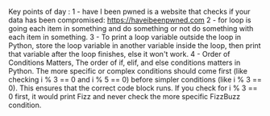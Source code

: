 Key points of day :
1 - have I been pwned is a website that checks if your data has been compromised: https://haveibeenpwned.com
2 - for loop is going each item in something and do something or not do something with each item in something.
3 - To print a loop variable outside the loop in Python, store the loop variable in another variable inside the loop, then print that variable after the loop finishes, else it won't work.
4 - Order of Conditions Matters, The order of if, elif, and else conditions matters in Python. 
    The more specific or complex conditions should come first (like checking i % 3 == 0 and i % 5 == 0) 
    before simpler conditions (like i % 3 == 0). This ensures that the correct code block runs.
    If you check for i % 3 == 0 first, it would print Fizz and never check the more specific FizzBuzz condition.